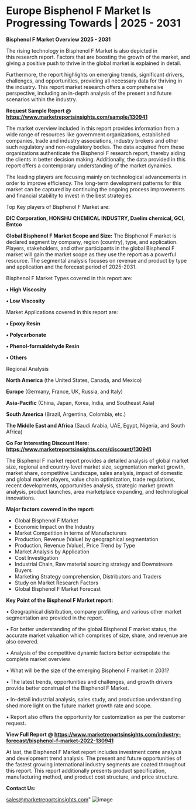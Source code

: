 # Europe Bisphenol F Market Is Progressing Towards | 2025 - 2031

<Strong> Bisphenol F Market Overview 2025 - 2031</strong>

The rising technology in Bisphenol F Market is also depicted in this research report. Factors that are boosting the growth of the market, and giving a positive push to thrive in the global market is explained in detail.

Furthermore, the report highlights on emerging trends, significant drivers, challenges, and opportunities, providing all necessary data for thriving in the industry. This report market research offers a comprehensive perspective, including an in-depth analysis of the present and future scenarios within the industry.

<strong>Request Sample Report @ <a href=https://www.marketreportsinsights.com/sample/130941>https://www.marketreportsinsights.com/sample/130941</a></strong>

The market overview included in this report provides information from a wide range of resources like government organizations, established companies, trade and industry associations, industry brokers and other such regulatory and non-regulatory bodies. The data acquired from these organizations authenticate the Bisphenol F research report, thereby aiding the clients in better decision making. Additionally, the data provided in this report offers a contemporary understanding of the market dynamics.

The leading players are focusing mainly on technological advancements in order to improve efficiency. The long-term development patterns for this market can be captured by continuing the ongoing process improvements and financial stability to invest in the best strategies.

Top Key players of Bisphenol F Market are:

<strong>DIC Corporation, HONSHU CHEMICAL INDUSTRY, Daelim chemical, GCI, Emtco</strong>

<strong><b>Global Bisphenol F Market Scope and Size:</b></strong>
The Bisphenol F market is declared segment by company, region (country), type, and application. Players, stakeholders, and other participants in the global Bisphenol F market will gain the market scope as they use the report as a powerful resource. The segmental analysis focuses on revenue and product by type and application and the forecast period of 2025-2031.

Bisphenol F Market Types covered in this report are:

<strong>• High Viscosity

• Low Viscosity</strong>

Market Applications covered in this report are:

<strong>• Epoxy Resin

• Polycarbonate

• Phenol-formaldehyde Resin

• Others</strong> 

Regional Analysis

<strong>North America</strong> (the United States, Canada, and Mexico)

<strong>Europe</strong> (Germany, France, UK, Russia, and Italy)

<strong>Asia-Pacific</strong> (China, Japan, Korea, India, and Southeast Asia)

<strong>South America</strong> (Brazil, Argentina, Colombia, etc.)

<strong>The Middle East and Africa</strong> (Saudi Arabia, UAE, Egypt, Nigeria, and South Africa)

<strong>Go For Interesting Discount Here: <a href=https://www.marketreportsinsights.com/discount/130941>https://www.marketreportsinsights.com/discount/130941</a></strong>

The Bisphenol F market report provides a detailed analysis of global market size, regional and country-level market size, segmentation market growth, market share, competitive Landscape, sales analysis, impact of domestic and global market players, value chain optimization, trade regulations, recent developments, opportunities analysis, strategic market growth analysis, product launches, area marketplace expanding, and technological innovations.

<strong><b>Major factors covered in the report:</b></strong>
<ul>
  <li>Global Bisphenol F Market </li>
  <li>Economic Impact on the Industry</li>
  <li>Market Competition in terms of Manufacturers</li>
  <li>Production, Revenue (Value) by geographical segmentation</li>
  <li>Production, Revenue (Value), Price Trend by Type</li>
  <li>Market Analysis by Application</li>
  <li>Cost Investigation</li>
  <li>Industrial Chain, Raw material sourcing strategy and Downstream Buyers</li>
  <li>Marketing Strategy comprehension, Distributors and Traders</li>
  <li>Study on Market Research Factors</li>
  <li>Global Bisphenol F Market Forecast</li>
</ul>

<strong><b>Key Point of the Bisphenol F Market report:</b></strong>

• Geographical distribution, company profiling, and various other market segmentation are provided in the report.

• For better understanding of the global Bisphenol F market status, the accurate market valuation which comprises of size, share, and revenue are also covered.

• Analysis of the competitive dynamic factors better extrapolate the complete market overview

• What will be the size of the emerging Bisphenol F market in 2031?

• The latest trends, opportunities and challenges, and growth drivers provide better construal of the Bisphenol F Market.

• In-detail industrial analysis, sales study, and production understanding shed more light on the future market growth rate and scope.

• Report also offers the opportunity for customization as per the customer request.

<strong><b>View Full Report @ <a href=https://www.marketreportsinsights.com/industry-forecast/bisphenol-f-market-2022-130941>https://www.marketreportsinsights.com/industry-forecast/bisphenol-f-market-2022-130941</a></b></strong>


At last, the Bisphenol F Market report includes investment come analysis and development trend analysis. The present and future opportunities of the fastest growing international industry segments are coated throughout this report. This report additionally presents product specification, manufacturing method, and product cost structure, and price structure.

<strong>Contact Us:</strong>

sales@marketreportsinsights.com"
![image](https://github.com/user-attachments/assets/3f05950d-1b8b-436d-9b21-964812849d75)
